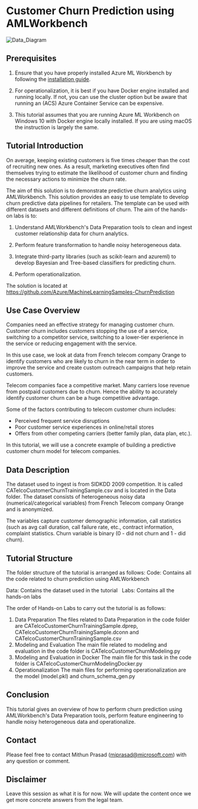 # Customer Churn Prediction using AMLWorkbench

![Data_Diagram](https://www.usb-antivirus.com/wp-content/uploads/2014/11/tutorial-windwos-10-2-320x202.png)
## Prerequisites

1. Ensure that you have properly installed Azure ML Workbench by following the [installation guide](https://github.com/Azure/ViennaDocs/blob/master/Documentation/Installation.md).

2. For operationalization, it is best if you have Docker engine installed and running locally. If not, you can use the cluster option but be aware that running an (ACS) Azure Container Service can be expensive.

3. This tutorial assumes that you are running Azure ML Workbench on Windows 10 with Docker engine locally installed. If you are using macOS the instruction is largely the same.

## Tutorial Introduction
On average, keeping existing customers is five times cheaper than the cost of recruiting new ones. As a result, marketing executives often find themselves trying to estimate the likelihood of customer churn and finding the necessary actions to minimize the churn rate.

The aim of this solution is to demonstrate predictive churn analytics using AMLWorkbench. This solution provides an easy to use template to develop churn predictive data pipelines for retailers. The template can be used with different datasets and different definitions of churn. The aim of the hands-on labs is to:

1. Understand AMLWorkbench's Data Preparation tools to clean and ingest customer relationship data for churn analytics.

2. Perform feature transformation to handle noisy heterogeneous data.

3. Integrate third-party libraries (such as scikit-learn and azureml) to develop Bayesian and Tree-based classifiers for predicting churn.

4. Perform operationalization.

The solution is located at https://github.com/Azure/MachineLearningSamples-ChurnPrediction

## Use Case Overview
Companies need an effective strategy for managing customer churn. Customer churn includes customers stopping the use of a service, switching to a competitor service, switching to a lower-tier experience in the service or reducing engagement with the service.

In this use case, we look at data from French telecom company Orange to identify customers who are likely to churn in the near term in order to improve the service and create custom outreach campaigns that help retain customers.

Telecom companies face a competitive market. Many carriers lose revenue from postpaid customers due to churn. Hence the ability to accurately identify customer churn can be a huge competitive advantage.

Some of the factors contributing to telecom customer churn includes:

* Perceived frequent service disruptions
* Poor customer service experiences in online/retail stores
* Offers from other competing carriers (better family plan, data plan, etc.).

In this tutorial, we will use a concrete example of building a predictive customer churn model for telecom companies.

## Data Description

The dataset used to ingest is from SIDKDD 2009 competition. It is called CATelcoCustomerChurnTrainingSample.csv and is located in the Data folder. The dataset consists of heterogeneous noisy data (numerical/categorical variables) from French Telecom company Orange and is anonymized.

The variables capture customer demographic information, call statistics (such as avg call duration, call failure rate, etc., contract information, complaint statistics. Churn variable is binary (0 - did not churn and 1 - did churn).

## Tutorial Structure

The folder structure of the tutorial is arranged as follows:
Code: Contains all the code related to churn prediction using AMLWorkbench  

Data: Contains the dataset used in the tutorial  
Labs: Contains all the hands-on labs

The order of Hands-on Labs to carry out the tutorial is as follows:
1. Data Preparation
The files related to Data Preparation in the code folder are CATelcoCustomerChurnTrainingSample.dprep, CATelcoCustomerChurnTrainingSample.dconn and CATelcoCustomerChurnTrainingSample.csv
2. Modeling and Evaluation
The main file related to modeling and evaluation in the code folder is CATelcoCustomerChurnModeling.py
3. Modeling and Evaluation in Docker
The main file for this task in the code folder is CATelcoCustomerChurnModelingDocker.py
4. Operationalization
The main files for performing operationalization are the model (model.pkl) and churn_schema_gen.py

## Conclusion
This tutorial gives an overview of how to perform churn prediction using AMLWorkbench's Data Preparation tools, perform feature engineering to handle noisy heterogeneous data and operationalize.

## Contact
Please feel free to contact Mithun Prasad (miprasad@microsoft.com) with any question or comment.

## Disclaimer
Leave this session as what it is for now. We will update the content once we get more concrete answers from the legal team.